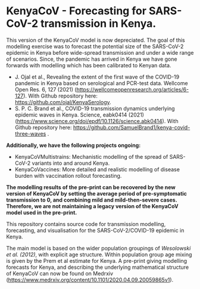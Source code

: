 # KenyaCoV - Forecasting for SARS-CoV-2 transmission in Kenya.

This version of the KenyaCoV model is now depreciated. The goal of this modelling exercise was to forecast the potential size of the SARS-CoV-2 epidemic in Kenya before wide-spread transmission and under a wide range of scenarios. Since, the pandemic has arrived in Kenya we have gone forwards with modelling which has been calibrated to Kenyan data.

* J. Ojal et al., Revealing the extent of the first wave of the COVID-19 pandemic in Kenya based on serological and PCR-test data. Wellcome Open Res. 6, 127 (2021) (https://wellcomeopenresearch.org/articles/6-127). With Github repository here: https://github.com/ojal/KenyaSerology.
* S. P. C. Brand et al., COVID-19 transmission dynamics underlying epidemic waves in Kenya. Science, eabk0414 (2021) (https://www.science.org/doi/epdf/10.1126/science.abk0414). With Github repository here: https://github.com/SamuelBrand1/kenya-covid-three-waves .

**Additionally, we have the following projects ongoing:**

* KenyaCoVMultistrains: Mechanistic modelling of the spread of SARS-CoV-2 variants into and around Kenya.
* KenyaCoVaccines: More detailed and realistic modelling of disease burden with vaccination rollout forecasting. 

**The modelling results of the pre-print can be recovered by the new version of KenyaCoV by setting the average period of pre-symptomatic transmission to 0, and combining mild and mild-then-severe cases. Therefore, we are not maintaining a legacy version of the KenyaCoV model used in the pre-print.**

This repository contains source code for transmission modelling, forecasting, and visualisation for the SARS-CoV-2/COVID-19 epidemic in Kenya.

The main model is based on the wider population groupings of *Wesolowski et al. (2012)*, with explicit age structure. Within population group age mixing is given by the Prem et al estimate for Kenya. A pre-print giving modelling forecasts for Kenya, and describing the underlying mathematical structure of KenyaCoV can now be found on Medrxiv (https://www.medrxiv.org/content/10.1101/2020.04.09.20059865v1).





